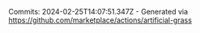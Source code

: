 Commits: 2024-02-25T14:07:51.347Z - Generated via https://github.com/marketplace/actions/artificial-grass
<br>
